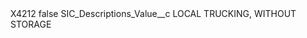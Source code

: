 <?xml version="1.0" encoding="UTF-8"?>
<CustomMetadata xmlns="http://soap.sforce.com/2006/04/metadata" xmlns:xsi="http://www.w3.org/2001/XMLSchema-instance" xmlns:xsd="http://www.w3.org/2001/XMLSchema">
    <label>X4212</label>
    <protected>false</protected>
    <values>
        <field>SIC_Descriptions_Value__c</field>
        <value xsi:type="xsd:string">LOCAL TRUCKING, WITHOUT STORAGE</value>
    </values>
</CustomMetadata>
